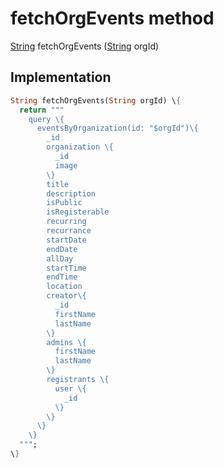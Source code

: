 


# fetchOrgEvents method








[String](https:api.flutter.dev/flutter/dart-core/String-class.html) fetchOrgEvents
([String](https:api.flutter.dev/flutter/dart-core/String-class.html) orgId)








## Implementation

```dart
String fetchOrgEvents(String orgId) \{
  return """
    query \{
      eventsByOrganization(id: "$orgId")\{
        _id
        organization \{
          _id
          image
        \}
        title
        description
        isPublic
        isRegisterable
        recurring
        recurrance
        startDate
        endDate
        allDay
        startTime
        endTime
        location
        creator\{
          _id
          firstName
          lastName
        \}
        admins \{
          firstName
          lastName
        \}
        registrants \{
          user \{
            _id
          \}
        \}
      \}
    \}
  """;
\}
```







